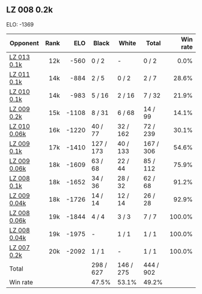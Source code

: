 ## LZ 008 0.2k ##

ELO: -1369

Opponent | Rank | ELO | Black | White | Total | Win rate
---------|-----:|----:|-------|-------|-------|-------:
[LZ 013 0.1k](LZ%20013%200.1k.md) | 12k | -560 | 0 / 2 | - | 0 / 2 | 0.0%
[LZ 011 0.1k](LZ%20011%200.1k.md) | 14k | -884 | 2 / 5 | 0 / 2 | 2 / 7 | 28.6%
[LZ 010 0.1k](LZ%20010%200.1k.md) | 14k | -983 | 5 / 16 | 2 / 16 | 7 / 32 | 21.9%
[LZ 009 0.2k](LZ%20009%200.2k.md) | 15k | -1108 | 8 / 31 | 6 / 68 | 14 / 99 | 14.1%
[LZ 010 0.06k](LZ%20010%200.06k.md) | 16k | -1220 | 40 / 77 | 32 / 162 | 72 / 239 | 30.1%
[LZ 009 0.1k](LZ%20009%200.1k.md) | 17k | -1410 | 127 / 173 | 40 / 133 | 167 / 306 | 54.6%
[LZ 009 0.06k](LZ%20009%200.06k.md) | 18k | -1609 | 63 / 68 | 22 / 44 | 85 / 112 | 75.9%
[LZ 008 0.1k](LZ%20008%200.1k.md) | 18k | -1652 | 34 / 36 | 28 / 32 | 62 / 68 | 91.2%
[LZ 009 0.04k](LZ%20009%200.04k.md) | 18k | -1726 | 14 / 14 | 12 / 14 | 26 / 28 | 92.9%
[LZ 008 0.06k](LZ%20008%200.06k.md) | 19k | -1844 | 4 / 4 | 3 / 3 | 7 / 7 | 100.0%
[LZ 008 0.04k](LZ%20008%200.04k.md) | 19k | -1975 | - | 1 / 1 | 1 / 1 | 100.0%
[LZ 007 0.2k](LZ%20007%200.2k.md) | 20k | -2092 | 1 / 1 | - | 1 / 1 | 100.0%
Total | | | 298 / 627 | 146 / 275 | 444 / 902 | 
Win rate| | | 47.5% | 53.1% | 49.2% | 
